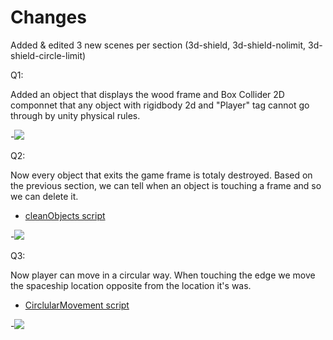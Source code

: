 # Changes

Added & edited 3 new scenes per section (3d-shield, 3d-shield-nolimit, 3d-shield-circle-limit)

Q1:

Added an object that displays the wood frame and Box Collider 2D componnet that any object with rigidbody 2d and "Player" tag cannot go through by unity physical rules.

-![](https://media.giphy.com/media/Pn1bXBRAsdDZ4L94bE/giphy.gif)

Q2:

Now every object that exits the game frame is totaly destroyed.
Based on the previous section, we can tell when an object is touching a frame and so we can delete it.

- [cleanObjects script](https://github.com/oravital7/Unity-course/blob/master/Ex-6/Q2-Borders/Assets/cleanObjects.cs)

-![](https://media.giphy.com/media/cOL92M4cdu5myb4jMO/giphy.gif)

Q3:

Now player can move in a circular way.
When touching the edge we move the spaceship location opposite from the location it's was.

- [CirclularMovement script](https://github.com/oravital7/Unity-course/blob/master/Ex-6/Q2-Borders/Assets/CirclularMovement.cs)

-![](https://media.giphy.com/media/KEeYAKW2lyFJwlYV16/giphy.gif)
